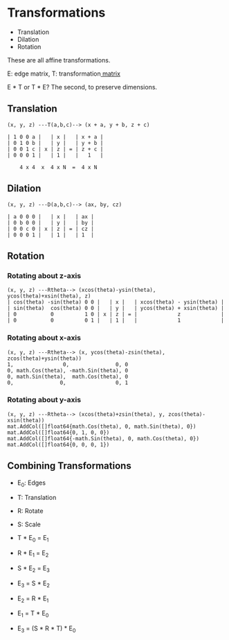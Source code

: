# Transformations

* Translation
* Dilation
* Rotation

These are all affine transformations.

E: edge matrix, T: transformation[ matrix]( matrix)

E * T or T * E? The second, to preserve dimensions.

## Translation

```
(x, y, z) ---T(a,b,c)--> (x + a, y + b, z + c)

| 1 0 0 a |   | x |   | x + a |
| 0 1 0 b |   | y |   | y + b |
| 0 0 1 c | x | z | = | z + c |
| 0 0 0 1 |   | 1 |   |   1   |

    4 x 4  x  4 x N  =  4 x N
```

## Dilation

```
(x, y, z) ---D(a,b,c)--> (ax, by, cz)

| a 0 0 0 |   | x |   | ax |
| 0 b 0 0 |   | y |   | by |
| 0 0 c 0 | x | z | = | cz |
| 0 0 0 1 |   | 1 |   | 1  |
```

## Rotation

### Rotating about z-axis

```
(x, y, z) ---Rtheta--> (xcos(theta)-ysin(theta), ycos(theta)+xsin(theta), z)
| cos(theta) -sin(theta) 0 0 |   | x |   | xcos(theta) - ysin(theta) |
| sin(theta)  cos(theta) 0 0 |   | y |   | ycos(theta) + xsin(theta) |
| 0           0          1 0 | x | z | = |             z             |
| 0           0          0 1 |   | 1 |   |             1             |
```

### Rotating about x-axis

```
(x, y, z) ---Rtheta--> (x, ycos(theta)-zsin(theta), zcos(theta)+ysin(theta))
1,                0,               0, 0
0, math.Cos(theta), -math.Sin(theta), 0
0, math.Sin(theta),  math.Cos(theta), 0
0,               0,                0, 1
```

### Rotating about y-axis

```
(x, y, z) ---Rtheta--> (xcos(theta)+zsin(theta), y, zcos(theta)-xsin(theta))
mat.AddCol([]float64{math.Cos(theta), 0, math.Sin(theta), 0})
mat.AddCol([]float64{0, 1, 0, 0})
mat.AddCol([]float64{-math.Sin(theta), 0, math.Cos(theta), 0})
mat.AddCol([]float64{0, 0, 0, 1})

```

## Combining Transformations

* E<sub>0</sub>: Edges
* T: Translation
* R: Rotate
* S: Scale

* T * E<sub>0</sub> = E<sub>1</sub>
* R * E<sub>1</sub> = E<sub>2</sub>
* S * E<sub>2</sub> = E<sub>3</sub>
* E<sub>3</sub> = S * E<sub>2</sub>
* E<sub>2</sub> = R * E<sub>1</sub>
* E<sub>1</sub> = T * E<sub>0</sub>
* E<sub>3</sub> = (S * R * T) * E<sub>0</sub>
